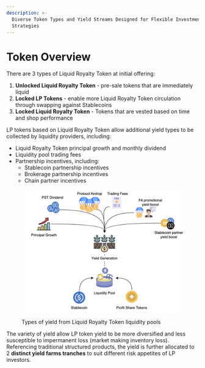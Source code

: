 ```yaml
---
description: >-
  Diverse Token Types and Yield Streams Designed for Flexible Investment
  Strategies
---
```


# Token Overview

There are 3 types of Liquid Royalty Token at initial offering:

1. **Unlocked Liquid Royalty Token** - pre-sale tokens that are immediately liquid
2. **Locked LP Tokens** - enable more Liquid Royalty Token circulation through swapping against Stablecoins
3. **Locked Liquid Royalty Token** - Tokens that are vested based on time and shop performance

LP tokens based on Liquid Royalty Token allow additional yield types to be collected by liquidity providers, including:

* Liquid Royalty Token principal growth and monthly dividend
* Liquidity pool trading fees
* Partnership incentives, including:
  * Stablecoin partnership incentives
  * Brokerage partnership incentives
  * Chain partner incentives

<figure><picture><source srcset="../.gitbook/assets/image (12).png" media="(prefers-color-scheme: dark)"><img src="../.gitbook/assets/image (12).png" alt=""></picture><figcaption><p>Types of yield from Liquid Royalty Token liquidity pools</p></figcaption></figure>

The variety of yield allow LP token yield to be more diversified and less susceptible to impermanent loss (market making inventory loss). Referencing traditional structured products, the yield is further allocated to 2 **distinct yield farms tranches** to suit different risk appetites of LP investors.
